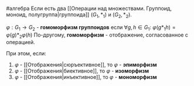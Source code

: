 #алгебра 
Если есть два [[Операции над множествами. Группоид, моноид, полугруппа|группоида]] $(G_1, *_1)$ и $(G_2, *_2)$.

$\varphi: G_1 \to G_2$ - **гомоморфизм группоидов**
если $\forall g, h \in G_1: \ \varphi(g *_1 h) = \varphi(g) *_2 \varphi(h)$
По-другому, **гомоморфизм** - отображение, согласованное с операцией.

При этом, если:
1. $\varphi$ - [[Отображения|сюръективное]], то $\varphi$ - **эпиморфизм**
2. $\varphi$ - [[Отображения|биективное]], то $\varphi$ - **изоморфизм**
3. $\varphi$ - [[Отображения|инъективное]], то $\varphi$ - **мономорфизм**